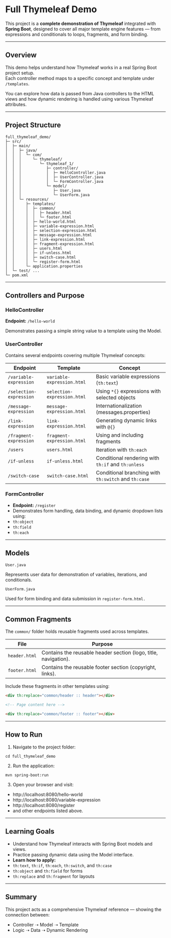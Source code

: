 # Full Thymeleaf Demo

This project is a **complete demonstration of Thymeleaf** integrated with **Spring Boot**, designed to cover all major template engine features — from expressions and conditionals to loops, fragments, and form binding.

---

## Overview

This demo helps understand how Thymeleaf works in a real Spring Boot project setup.  
Each controller method maps to a specific concept and template under `/templates`.

You can explore how data is passed from Java controllers to the HTML views and how dynamic rendering is handled using various Thymeleaf attributes.

---

## Project Structure

```text
full_thymeleaf_demo/
├─ src/
│  ├─ main/
│  │  ├─ java/
│  │  │  └─ com/
│  │  │     └─ thymeleaf/
│  │  │        └─ thymeleaf_1/
│  │  │           ├─ controller/
│  │  │           │  ├─ HelloController.java
│  │  │           │  ├─ UserController.java
│  │  │           │  └─ FormController.java
│  │  │           └─ model/
│  │  │              ├─ User.java
│  │  │              └─ UserForm.java
│  │  └─ resources/
│  │     ├─ templates/
│  │     │  ├─ common/
│  │     │  │  ├─ header.html
│  │     │  │  └─ footer.html
│  │     │  ├─ hello-world.html
│  │     │  ├─ variable-expression.html
│  │     │  ├─ selection-expression.html
│  │     │  ├─ message-expression.html
│  │     │  ├─ link-expression.html
│  │     │  ├─ fragment-expression.html
│  │     │  ├─ users.html
│  │     │  ├─ if-unless.html
│  │     │  ├─ switch-case.html
│  │     │  └─ register-form.html
│  │     └─ application.properties
│  └─ test/ ...
└─ pom.xml
```
---

## Controllers and Purpose
### HelloController

**Endpoint:** `/hello-world`

Demonstrates passing a simple string value to a template using the Model.

### UserController
Contains several endpoints covering multiple Thymeleaf concepts:

| Endpoint                | Template                    | Concept                                              |
| ----------------------- | --------------------------- | ---------------------------------------------------- |
| `/variable-expression`  | `variable-expression.html`  | Basic variable expressions (`th:text`)               |
| `/selection-expression` | `selection-expression.html` | Using `*{}` expressions with selected objects        |
| `/message-expression`   | `message-expression.html`   | Internationalization (messages.properties)           |
| `/link-expression`      | `link-expression.html`      | Generating dynamic links with `@{}`                  |
| `/fragment-expression`  | `fragment-expression.html`  | Using and including fragments                        |
| `/users`                | `users.html`                | Iteration with `th:each`                             |
| `/if-unless`            | `if-unless.html`            | Conditional rendering with `th:if` and `th:unless`   |
| `/switch-case`          | `switch-case.html`          | Conditional branching with `th:switch` and `th:case` |

### FormController

- **Endpoint:** `/register`
- Demonstrates form handling, data binding, and dynamic dropdown lists using:
- `th:object`
- `th:field`
- `th:each`

---

## Models

`User.java`

Represents user data for demonstration of variables, iterations, and conditionals.

`UserForm.java`

Used for form binding and data submission in `register-form.html.`

---

## Common Fragments

The `common/` folder holds reusable fragments used across templates.

| File          | Purpose                                                         |
| ------------- | --------------------------------------------------------------- |
| `header.html` | Contains the reusable header section (logo, title, navigation). |
| `footer.html` | Contains the reusable footer section (copyright, links).        |

Include these fragments in other templates using:

```html
<div th:replace="common/header :: header"></div>

<!-- Page content here -->

<div th:replace="common/footer :: footer"></div>
```
---

## How to Run

1. Navigate to the project folder:
```text
cd full_thymeleaf_demo
```
2. Run the application:
```text
mvn spring-boot:run
```
3. Open your browser and visit:
- http://localhost:8080/hello-world
- http://localhost:8080/variable-expression
- http://localhost:8080/register
- and other endpoints listed above.

---

## Learning Goals

- Understand how Thymeleaf interacts with Spring Boot models and views.
- Practice passing dynamic data using the Model interface.
- **Learn how to apply:**
- `th:text`, `th:if`, `th:each`, `th:switch`, and `th:case`
- `th:object` and `th:field` for forms
- `th:replace` and `th:fragment` for layouts

---

## Summary

This project acts as a comprehensive Thymeleaf reference — showing the connection between:

- Controller ➝ Model ➝ Template
- Logic ➝ Data ➝ Dynamic Rendering